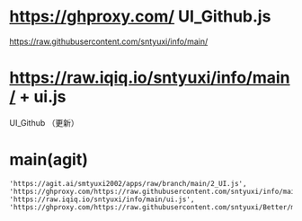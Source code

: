 # https://ghproxy.com/   UI_Github.js
https://raw.githubusercontent.com/sntyuxi/info/main/
# https://raw.iqiq.io/sntyuxi/info/main/  + ui.js

UI_Github （更新）


# main(agit)
    'https://agit.ai/smtyuxi2002/apps/raw/branch/main/2_UI.js',
    'https://ghproxy.com/https://raw.githubusercontent.com/sntyuxi/info/main/UI_GitHub.js',
    'https://raw.iqiq.io/sntyuxi/info/main/ui.js', 
    'https://ghproxy.com/https://raw.githubusercontent.com/sntyuxi/Better/main/UI.js',


